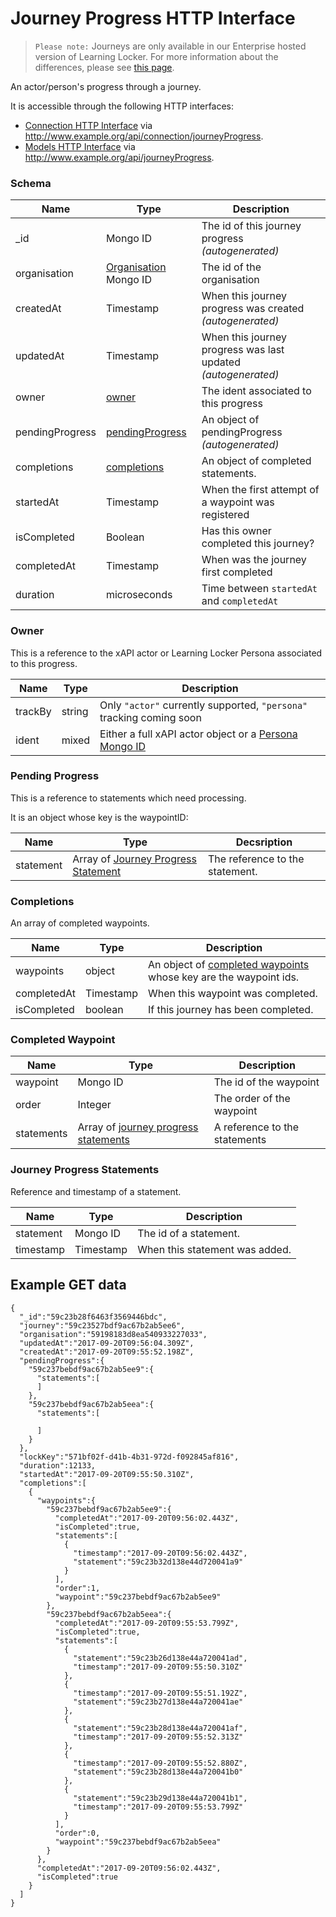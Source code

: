 ---
---

# Journey Progress HTTP Interface

> `Please note:` Journeys are only available in our Enterprise hosted version of Learning Locker. For more information about the differences, please see [this page](https://learninglocker.net/faqs/open-source-vs-saas-lrs/).

An actor/person's progress through a journey.

It is accessible through the following HTTP interfaces:

- [Connection HTTP Interface](../http-connection) via http://www.example.org/api/connection/journeyProgress.
- [Models HTTP Interface](../http-models) via http://www.example.org/api/journeyProgress.

### Schema

Name | Type | Description
--- | --- | ---
_id | Mongo ID | The id of this journey progress _(autogenerated)_
organisation| [Organisation](../http-organisations#schema) Mongo ID | The id of the organisation 
createdAt |  Timestamp | When this journey progress was created _(autogenerated)_
updatedAt |  Timestamp | When this journey progress was last updated _(autogenerated)_
owner | [owner](#owner) | The ident associated to this progress
pendingProgress | [pendingProgress](#pending-progress) | An object of pendingProgress _(autogenerated)_
completions | [completions](#completions) | An object of completed statements.
startedAt | Timestamp | When the first attempt of a waypoint was registered
isCompleted | Boolean | Has this owner completed this journey?
completedAt | Timestamp | When was the journey first completed
duration | microseconds | Time between `startedAt` and `completedAt`


### Owner

This is a reference to the xAPI actor or Learning Locker Persona associated to this progress.

Name | Type | Description
--- | --- | ---
trackBy | string | Only `"actor"` currently supported, `"persona"` tracking coming soon
ident | mixed | Either a full xAPI actor object or a [Persona Mongo ID](../http-personas)

### Pending Progress

This is a reference to statements which need processing.

It is an object whose key is the waypointID:

Name | Type | Decsription
--- | --- | ---
statement | Array of [Journey Progress Statement](#journey-progress-statement) | The reference to the statement.

### Completions

An array of completed waypoints.

Name | Type | Description
--- | --- | ---
waypoints | object | An object of [completed waypoints](#completed-waypoint) whose key are the waypoint ids.
completedAt | Timestamp | When this waypoint was completed.
isCompleted | boolean | If this journey has been completed. 


### Completed Waypoint

Name | Type | Description
--- | --- | ---
waypoint | Mongo ID | The id of the waypoint
order | Integer | The order of the waypoint
statements | Array of [journey progress statements](#journey-progress-statements) | A reference to the statements

### Journey Progress Statements

Reference and timestamp of a statement.

Name | Type | Description
--- | --- | ---
statement | Mongo ID | The id of a statement.
timestamp | Timestamp | When this statement was added.

## Example GET data

```
{  
  "_id":"59c23b28f6463f3569446bdc",
  "journey":"59c23527bdf9ac67b2ab5ee6",
  "organisation":"59198183d8ea540933227033",
  "updatedAt":"2017-09-20T09:56:04.309Z",
  "createdAt":"2017-09-20T09:55:52.198Z",
  "pendingProgress":{  
    "59c237bebdf9ac67b2ab5ee9":{  
      "statements":[
      ]
    },
    "59c237bebdf9ac67b2ab5eea":{  
      "statements":[  

      ]
    }
  },
  "lockKey":"571bf02f-d41b-4b31-972d-f092845af816",
  "duration":12133,
  "startedAt":"2017-09-20T09:55:50.310Z",
  "completions":[  
    {  
      "waypoints":{  
        "59c237bebdf9ac67b2ab5ee9":{  
          "completedAt":"2017-09-20T09:56:02.443Z",
          "isCompleted":true,
          "statements":[  
            {  
              "timestamp":"2017-09-20T09:56:02.443Z",
              "statement":"59c23b32d138e44d720041a9"
            }
          ],
          "order":1,
          "waypoint":"59c237bebdf9ac67b2ab5ee9"
        },
        "59c237bebdf9ac67b2ab5eea":{  
          "completedAt":"2017-09-20T09:55:53.799Z",
          "isCompleted":true,
          "statements":[  
            {  
              "statement":"59c23b26d138e44a720041ad",
              "timestamp":"2017-09-20T09:55:50.310Z"
            },
            {  
              "timestamp":"2017-09-20T09:55:51.192Z",
              "statement":"59c23b27d138e44a720041ae"
            },
            {  
              "statement":"59c23b28d138e44a720041af",
              "timestamp":"2017-09-20T09:55:52.313Z"
            },
            {  
              "timestamp":"2017-09-20T09:55:52.880Z",
              "statement":"59c23b28d138e44a720041b0"
            },
            {  
              "statement":"59c23b29d138e44a720041b1",
              "timestamp":"2017-09-20T09:55:53.799Z"
            }
          ],
          "order":0,
          "waypoint":"59c237bebdf9ac67b2ab5eea"
        }
      },
      "completedAt":"2017-09-20T09:56:02.443Z",
      "isCompleted":true
    }
  ]
}
```
